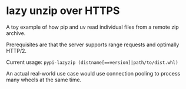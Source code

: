 # lazy unzip over HTTPS

A toy example of how pip and uv read individual files from a remote zip archive.

Prerequisites are that the server supports range requests and optimally HTTP/2.

Current usage: `pypi-lazyzip (distname[==version]|path/to/dist.whl)`

An actual real-world use case would use connection pooling to process many wheels at the same time.
